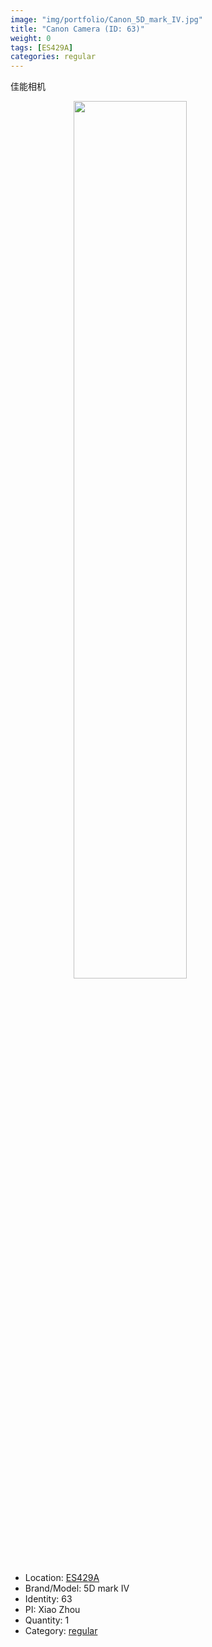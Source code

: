 ```yaml
---
image: "img/portfolio/Canon_5D_mark_IV.jpg"
title: "Canon Camera (ID: 63)"
weight: 0
tags: [ES429A]
categories: regular
---
```


佳能相机

<!--more-->

<img src="../../img/portfolio/Canon_5D_mark_IV.jpg" width="60%" style="display: block; margin: auto;">

- Location: [ES429A](../../tags/es429a)
- Brand/Model: 5D mark IV
- Identity: 63
- PI: Xiao Zhou
- Quantity: 1
- Category: [regular](../../categories/regular)






